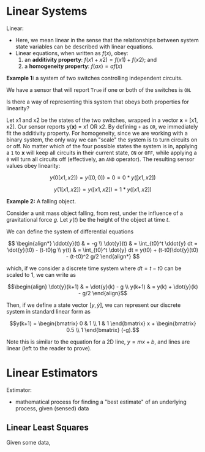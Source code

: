 # Linear Systems

Linear:

- Here, we mean linear in the sense that the relationships between system state
variables can be described with linear equations.
- Linear equations, when written as $f(x)$, obey:
    1. an **additivity property**:  $f(x1 + x2) = f(x1) + f(x2)$; and
    2. a **homogeneity property**: $f(ax) = a f(x)$

**Example 1:** a system of two switches controlling independent circuits.

We have a sensor that will report `True` if one or both of the
switches is `ON`.

Is there a way of representing this system that obeys both properties for
linearity?

Let x1 and x2 be the states of the two switches, wrapped in a vector **x** =
[x1, x2]. Our sensor reports y(**x**) = x1 OR x2. By defining `+` as `OR`,
we immediately fit the additivity property. For homogeneity, since we are
working with a binary system, the only way we can "scale" the system is to turn
circuits on or off. No matter which of the four possible states the system is
in, applying a `1` to **x** will keep all circuits in their current state, `ON`
or `OFF`, while applying a `0` will turn all circuits off (effectively, an
`AND` operator). The resulting sensor values obey linearity:

```math
y(0 [x1,x2]) = y([0,0]) = 0 = 0*y([x1,x2])
```

```math
y(1 [x1, x2]) = y([x1, x2]) = 1* y([x1, x2])
```

**Example 2:** A falling object.

Consider a unit mass object falling, from rest, under the influence of a gravitational
force $g$. Let $y(t)$ be the height of the object at time $t$.

We can define the system of differential equations

$$
\begin{align*}
\ddot{y}(t) & = -g \\
\dot{y}(t) & = \int_{t0}^t \ddot{y} dt = \dot{y}(t0) - (t-t0)g \\
y(t) & = \int_{t0}^t \dot{y} dt = y(t0) + (t-t0)\dot{y}(t0) - (t-t0)^2 g/2
\end{align*}
$$

which, if we consider a discrete time system where $dt = t-t0$ can be scaled to
1, we can write as

```math
\begin{align}
\dot{y}(k+1) & = \dot{y}(k) - g \\
y(k+1) & = y(k) + \dot{y}(k) - g/2
\end{align}
```

Then, if we define a state vector $[y, \dot{y}]$, we can represent our discrete system in
standard linear form as

```math
y(k+1) = \begin{bmatrix}
0 & 1 \\
1 & 1 
\end{bmatrix} x + \begin{bmatrix}
0.5 \\
1
\end{bmatrix} (-g).
```

Note this is similar to the equation for a 2D line, $y = mx + b$, and lines are
linear (left to the reader to prove).

# Linear Estimators

Estimator:

- mathematical process for finding a "best estimate" of an underlying process,
given (sensed) data

## Linear Least Squares

Given some data,
